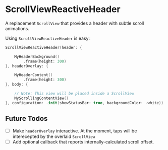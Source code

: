 # ScrollViewReactiveHeader

A replacement `ScrollView` that provides a header with subtle scroll animations. 

Using `ScrollViewReactiveHeader` is easy:

```swift
ScrollViewReactiveHeader(header: {

    MyHeaderBackground()
        .frame(height: 300)
}, headerOverlay: {

    MyHeaderContent()
        .frame(height: 300)
}, body: {

    // Note: This view will be placed inside a ScrollView
    MyScrollingContentView()
}, configuration: .init(showStatusBar: true, backgroundColor: .white))
```

## Future Todos

- [ ] Make `headerOverlay` interactive. At the moment, taps will be interecepted by the overlaid `ScrollView`
- [ ] Add optional callback that reports internally-calculated scroll offset. 
